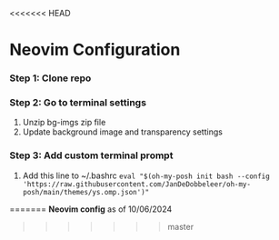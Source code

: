 <<<<<<< HEAD
# Neovim Configuration

### Step 1: Clone repo
### Step 2: Go to terminal settings
  1. Unzip bg-imgs zip file
  2. Update background image and transparency settings
### Step 3: Add custom terminal prompt
  1. Add this line to ~/.bashrc
     ``` eval "$(oh-my-posh init bash --config 'https://raw.githubusercontent.com/JanDeDobbeleer/oh-my-posh/main/themes/ys.omp.json')" ```
 
=======
**Neovim config** as of 10/06/2024

>>>>>>> master
